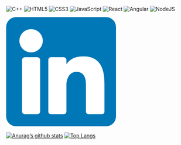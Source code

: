 ![C++](https://img.shields.io/badge/c++-%2300599C.svg?style=for-the-badge&logo=c%2B%2B&logoColor=white)
![HTML5](https://img.shields.io/badge/html5-%23E34F26.svg?style=for-the-badge&logo=html5&logoColor=white)
![CSS3](https://img.shields.io/badge/css3-%231572B6.svg?style=for-the-badge&logo=css3&logoColor=white)
![JavaScript](https://img.shields.io/badge/javascript-%23323330.svg?style=for-the-badge&logo=javascript&logoColor=%23F7DF1E)
![React](https://img.shields.io/badge/react-%2320232a.svg?style=for-the-badge&logo=react&logoColor=%2361DAFB)
![Angular](https://img.shields.io/badge/angular-%23DD0031.svg?style=for-the-badge&logo=angular&logoColor=white)
![NodeJS](https://img.shields.io/badge/node.js-6DA55F?style=for-the-badge&logo=node.js&logoColor=white)

<img src="https://raw.githubusercontent.com/anasofiamoreno/anasofiamoreno/main/linkedin.png" alt="JuveR" width="300px">


[![Anurag’s github stats](https://github-readme-stats.vercel.app/api?username=anasofiamoreno)](https://github.com/yushi1007)
[![Top Langs](https://github-readme-stats.vercel.app/api/top-langs/?username=anasofiamoreno&layout=compact)](https://github.com/yushi1007)

